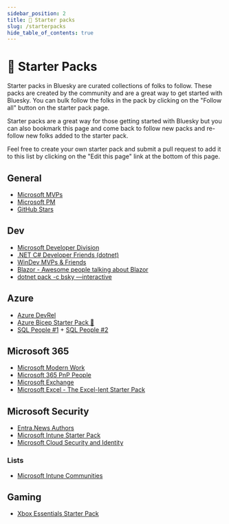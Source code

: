 ```yaml
---
sidebar_position: 2
title: 🚀 Starter packs
slug: /starterpacks
hide_table_of_contents: true
---
```


# 🚀 Starter Packs

Starter packs in Bluesky are curated collections of folks to follow. These packs are created by the community and are a great way to get started with Bluesky. You can bulk follow the folks in the pack by clicking on the "Follow all" button on the starter pack page.

Starter packs are a great way for those getting started with Bluesky but you can also bookmark this page and come back to follow new packs and re-follow new folks added to the starter pack.

Feel free to create your own starter pack and submit a pull request to add it to this list by clicking on the "Edit this page" link at the bottom of this page.

## General

* [Microsoft MVPs](https://bsky.app/starter-pack/tobiasfenster.io/3l7ed6ge7gs2r)
* [Microsoft PM](https://bsky.app/starter-pack-short/RCvJNV5)
* [GitHub Stars](https://bsky.app/starter-pack-short/8GjVoVQ)

## Dev

* [Microsoft Developer Division](https://bsky.app/starter-pack-short/JuyrK9N)
* [.NET C# Developer Friends (dotnet)](https://bsky.app/starter-pack/chriswoodruff.bsky.social/3laqbohkbeh2d)
* [WinDev MVPs & Friends](https://bsky.app/starter-pack/tomzorz.me/3ladd3yx62k2z)
* [Blazor - Awesome people talking about Blazor](https://bsky.app/starter-pack/engstromjimmy.bsky.social/3laeduvq7b22u)
* [dotnet pack -c bsky —interactive](https://bsky.app/starter-pack-short/AQZrkaS)

## Azure

* [Azure DevRel](https://bsky.app/starter-pack-short/6VGtaiG)
* [Azure Bicep Starter Pack 💪](https://bsky.app/starter-pack/did:plc:r5lyfzjttxjngj3ifcxidgbf/3laoclx5ddm2q)
* [SQL People #1](https://bsky.app/starter-pack-short/PxShiuH) + [SQL People #2](https://bsky.app/starter-pack-short/FuwcAQA)

## Microsoft 365

* [Microsoft Modern Work](https://bsky.app/starter-pack-short/AJvRb9R)
* [Microsoft 365 PnP People](https://go.bsky.app/RFgrWn7)
* [Microsoft Exchange](https://bsky.app/starter-pack/did:plc:74bru4qbu5fs24pqj64whhsw/3la7wxdjs6o2s)
* [Microsoft Excel - The Excel-lent Starter Pack](https://bsky.app/starter-pack-short/Hu3CjBE)

## Microsoft Security

* [Entra.News Authors](https://bluesky.entra.news)
* [Microsoft Intune Starter Pack](https://bsky.app/starter-pack/jeroen.burgerhout.org/3l7ngjc3oss2t)
* [Microsoft Cloud Security and Identity](https://bsky.app/starter-pack/jeftek.com/3l6xljuyq2x2j)

### Lists

* [Microsoft Intune Communities](https://bsky.app/profile/did:plc:jsd42mucvn26b666i4g2yrjg/lists/3lao4jg2ueu2a)

## Gaming

* [Xbox Essentials Starter Pack](https://bsky.app/starter-pack/deadly-headley.bsky.social/3l7fctgd7gw2h)

